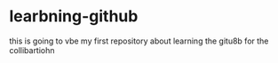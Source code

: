 # learbning-github
this is going to vbe my first repository about learning the gitu8b for the collibartiohn
